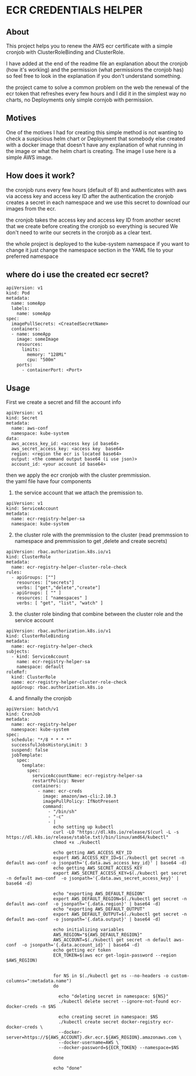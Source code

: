 # ECR CREDENTIALS HELPER

## About
This project helps you to renew the AWS ecr certificate with a simple cronjob with ClusterRoleBinding and ClusterRole.


I have added at the end of the readme file an explanation about the cronjob (how it's working) and the permission (what permissions the cronjob has) so feel free to look in the explanation if you don't understand something.

the project came to solve a common problem on the web the renewal of the ecr token that refreshes every few hours and I did it in the simplest way no charts, no Deployments only simple cornjob with permission.

## Motives
One of the motives I had for creating this simple method is not wanting to check a suspicious helm chart or Deployment that somebody else created with a docker image that doesn't have any explanation of what running in the image or what the helm chart is creating.
The image I use here is a simple AWS image.


## How does it work?


the cronjob runs every few hours (default of 8) and authenticates with aws via access key and access key ID after the authentication the cronjob creates a secret in each namespace and we use this secret to download our images from the ecr.

the cronjob takes the access key and access key ID from another secret that we create before creating the cronjob so everything is secured We don't need to write our secrets in the cronjob as a clear text.

the whole project is deployed to the kube-system namespace if you want to change it just change the namespace section in the YAML file to your preferred namespace


## where do i use the created ecr secret?


```
apiVersion: v1 
kind: Pod
metadata:
  name: someApp
  labels:
    name: someApp
spec:
  imagePullSecrets: <CreatedSecretName> 
  containers:
  - name: someApp
    image: someImage
    resources:
      limits:
        memory: "128Mi"
        cpu: "500m"
    ports:
      - containerPort: <Port>

```

## Usage

First we create a secret and fill the account info

```
apiVersion: v1
kind: Secret
metadata:
  name: aws-conf
  namespace: kube-system
data:
  aws_access_key_id: <access key id base64>
  aws_secret_access_key: <access key  base64>
  region: <region the ecr is located base64>
  output: <the command output base64 (i use json)>
  account_id: <your account id base64>

```

then we apply the ecr cronjob with the cluster premmission.\
the yaml file have four components

1. the service account that we attach the premission to.
```
apiVersion: v1
kind: ServiceAccount
metadata:
  name: ecr-registry-helper-sa
  namespace: kube-system
```

2. the cluster role with the premmission to the cluster (read premmssion to namespace and premmission to get ,delete and create secrets)

```
apiVersion: rbac.authorization.k8s.io/v1
kind: ClusterRole
metadata:
  name: ecr-registry-helper-cluster-role-check
rules:
  - apiGroups: [""]
    resources: ["secrets"]
    verbs: ["get","delete","create"]
  - apiGroups: [ "" ]
    resources: [ "namespaces" ]
    verbs: [ "get", "list", "watch" ]
```

3. the cluster role binding that combine between the cluster role and the service account

```
apiVersion: rbac.authorization.k8s.io/v1
kind: ClusterRoleBinding
metadata:
  name: ecr-registry-helper-check
subjects:
  - kind: ServiceAccount
    name: ecr-registry-helper-sa
    namespace: default
roleRef:
  kind: ClusterRole
  name: ecr-registry-helper-cluster-role-check
  apiGroup: rbac.authorization.k8s.io
```

4. and finnally the cronjob 

```
apiVersion: batch/v1
kind: CronJob
metadata:
  name: ecr-registry-helper
  namespace: kube-system
spec:
  schedule: "*/8 * * * *"
  successfulJobsHistoryLimit: 3
  suspend: false
  jobTemplate:
    spec:
      template:
        spec:
          serviceAccountName: ecr-registry-helper-sa
          restartPolicy: Never
          containers:
            - name: ecr-creds
              image: amazon/aws-cli:2.10.3
              imagePullPolicy: IfNotPresent
              command:
                - "/bin/sh"
                - "-c"
                - |
                  echo setting up kubectl
                  curl -LO "https://dl.k8s.io/release/$(curl -L -s https://dl.k8s.io/release/stable.txt)/bin/linux/amd64/kubectl"
                  chmod +x ./kubectl
                  
                  echo getting AWS_ACCESS_KEY_ID
                  export AWS_ACCESS_KEY_ID=$(./kubectl get secret -n default aws-conf -o jsonpath='{.data.aws_access_key_id}' | base64 -d)
                  echo getting AWS_SECRET_ACCESS_KEY
                  export AWS_SECRET_ACCESS_KEY=$(./kubectl get secret -n default aws-conf  -o jsonpath='{.data.aws_secret_access_key}' | base64 -d)
                  
                  echo "exporting AWS_DEFAULT_REGION"
                  export AWS_DEFAULT_REGION=$(./kubectl get secret -n default aws-conf  -o jsonpath='{.data.region}' | base64 -d)
                  echo "exporting AWS_DEFAULT_OUTPUT"
                  export AWS_DEFAULT_OUTPUT=$(./kubectl get secret -n default aws-conf  -o jsonpath='{.data.output}' | base64 -d)
                  
                  echo initializing variables
                  AWS_REGION="${AWS_DEFAULT_REGION}"
                  AWS_ACCOUNT=$(./kubectl get secret -n default aws-conf  -o jsonpath='{.data.account_id}' | base64 -d)
                  echo getting ecr token
                  ECR_TOKEN=$(aws ecr get-login-password --region $AWS_REGION)
                  
                  
                  for NS in $(./kubectl get ns --no-headers -o custom-columns=":metadata.name")
                  do
                  
                    echo "deleting secret in namespace: ${NS}"
                    ./kubectl delete secret --ignore-not-found ecr-docker-creds -n $NS
                  
                    echo creating secret in namespace: $NS
                    ./kubectl create secret docker-registry ecr-docker-creds \
                    --docker-server=https://${AWS_ACCOUNT}.dkr.ecr.${AWS_REGION}.amazonaws.com \
                    --docker-username=AWS \
                    --docker-password=${ECR_TOKEN} --namespace=$NS
             
                  done
                  
                  echo "done"



```

